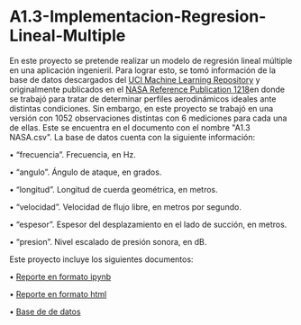 # A1.3-Implementacion-Regresion-Lineal-Multiple

En este proyecto se pretende realizar un modelo de regresión lineal múltiple en una aplicación ingenieril. Para lograr esto, se tomó información de la base de datos descargados del [UCI Machine Learning Repository](https://archive.ics.uci.edu/dataset/291/airfoil+self+noise) y originalmente publicados en el [NASA Reference Publication 1218]([https://www.worldhappiness.report/ed/2022/#appendices-and-data](https://ntrs.nasa.gov/api/citations/19890016302/downloads/19890016302.pdf))en donde se trabajó para tratar de determinar perfiles aerodinámicos ideales ante distintas condiciones. Sin embargo, en este proyecto se trabajó en una versión con 1052 observaciones distintas con 6 mediciones para cada una de ellas. Este se encuentra en el documento con el nombre "A1.3 NASA.csv".
La base de datos cuenta con la siguiente información:

• “frecuencia”. Frecuencia, en Hz.

• “angulo”. Ángulo de ataque, en grados.

• “longitud”. Longitud de cuerda geométrica, en metros.

• “velocidad”. Velocidad de flujo libre, en metros por segundo.

• “espesor”. Espesor del desplazamiento en el lado de succión, en metros.

• “presion”. Nivel escalado de presión sonora, en dB.

Este proyecto incluye los siguientes documentos:

• [Reporte en formato ipynb](A1.3608994.ipynb)

• [Reporte en formato html](A1.3608994.html)

• [Base de de datos](A1.3NASA.csv)
